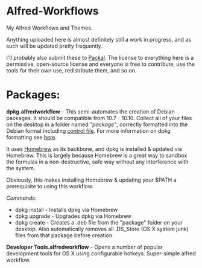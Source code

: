 Alfred-Workflows
================

My Alfred Workflows and Themes.

Anything uploaded here is almost definitely still a work in progress, and as such will be updated pretty frequently.

I'll probably also submit these to [Packal](http://www.packal.org/). The license to everything here is a permissive, open-source license and everyone is free to contribute, use the tools for their own use, redistribute them, and so on.

Packages:
================

**dpkg.alfredworkflow** - This semi-automates the creation of Debian packages. It should be compatible from 10.7 - 10.10. Collect all of your files on the desktop in a folder named *"package"*, correctly formatted into the Debian format including [control file](http://manpages.ubuntu.com/manpages/lucid/man5/deb-control.5.html). For more information on dpkg formatting see [here](http://manpages.ubuntu.com/manpages/lucid/man1/dpkg.1.html).

It uses [Homebrew](https://github.com/Homebrew/homebrew) as its backbone, and dpkg is installed & updated via Homebrew. This is largely because Homebrew is a great way to sandbox the formulas in a non-destructive, safe way without any interference with the system.

Obviously, this makes installing Homebrew & updating your $PATH a prerequisite to using this workflow.

*Commands*:

* dpkg install - Installs dpkg via Homebrew
* dpkg upgrade - Upgrades dpkg via Homebrew
* dpkg create - Creates a .deb file from the "package" folder on your desktop. Also automatically removes all .DS_Store (OS X system junk) files from that package before creation.

**Developer Tools.alfredworkflow** - Opens a number of popular development tools for OS X using configurable hotkeys. Super-simple alfred workflow.

